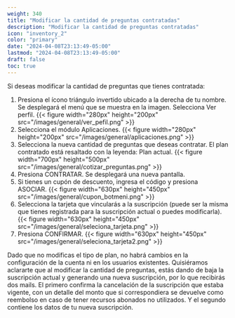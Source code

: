 ```yaml
---
weight: 340
title: "Modificar la cantidad de preguntas contratadas"
description: "Modificar la cantidad de preguntas contratadas"
icon: "inventory_2"
color: "primary"
date: "2024-04-08T23:13:49-05:00"
lastmod: "2024-04-08T23:13:49-05:00"
draft: false
toc: true
---
```



Si deseas modificar la cantidad de preguntas que tienes contratada:

1. Presiona el ícono triángulo invertido ubicado a la derecha de tu nombre. Se desplegará el menú que se muestra en la imagen. Selecciona Ver perfil.
{{< figure width="280px" height="200px" src="/images/general/ver_pefil.png" >}}
2. Selecciona el módulo Aplicaciones.
{{< figure width="280px" height="200px" src="/images/general/aplicaciones.png" >}}
3. Selecciona la nueva cantidad de preguntas que deseas contratar. El plan contratado está resaltado con la leyenda: Plan actual.
{{< figure width="700px" height="500px" src="/images/general/cotizar_preguntas.png" >}}
4. Presiona CONTRATAR. Se desplegará una nueva pantalla.
5. Si tienes un cupón de descuento, ingresa el código y presiona ASOCIAR.
{{< figure width="630px" height="450px" src="/images/general/cupon_botmeni.png" >}}
6. Selecciona la tarjeta que vincularás a la suscripción (puede ser la misma que tienes registrada para la suscripción actual o puedes modificarla). 
{{< figure width="630px" height="450px" src="/images/general/seleciona_tarjeta.png" >}}
7. Presiona CONFIRMAR.
{{< figure width="630px" height="450px" src="/images/general/seleciona_tarjeta2.png" >}}

Dado que no modificas el tipo de plan, no habrá cambios en la configuración de la cuenta ni en los usuarios existentes.
Quisiéramos aclararte que al modificar la cantidad de preguntas, estás dando de baja la suscripción actual y generando una nueva suscripción, por lo que recibirás dos mails. El primero confirma la cancelación de la suscripción que estaba vigente, con un detalle del monto que si correspondiera se devuelve como reembolso en caso de tener recursos abonados no utilizados. Y el segundo contiene los datos de tu nueva suscripción. 
